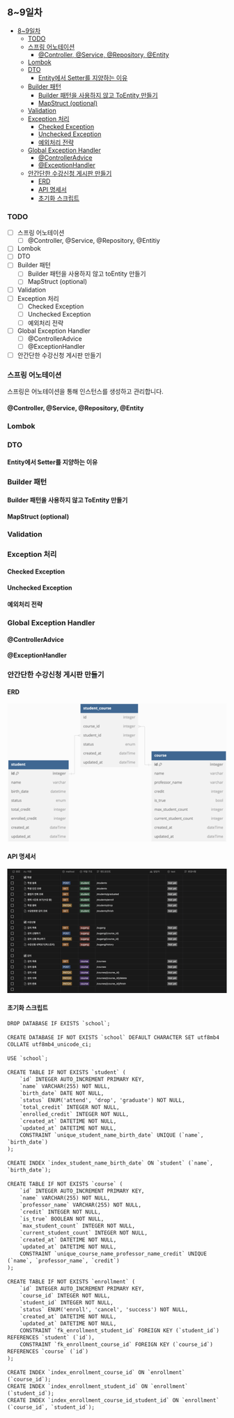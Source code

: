 ## 8~9일차

- [8~9일차](#89일차)
  - [TODO](#todo)
  - [스프링 어노테이션](#스프링-어노테이션)
    - [@Controller, @Service, @Repository, @Entity](#controller-service-repository-entity)
  - [Lombok](#lombok)
  - [DTO](#dto)
    - [Entity에서 Setter를 지양하는 이유](#entity에서-setter를-지양하는-이유)
  - [Builder 패턴](#builder-패턴)
    - [Builder 패턴을 사용하지 않고 ToEntity 만들기](#builder-패턴을-사용하지-않고-toentity-만들기)
    - [MapStruct (optional)](#mapstruct-optional)
  - [Validation](#validation)
  - [Exception 처리](#exception-처리)
    - [Checked Exception](#checked-exception)
    - [Unchecked Exception](#unchecked-exception)
    - [예외처리 전략](#예외처리-전략)
  - [Global Exception Handler](#global-exception-handler)
    - [@ControllerAdvice](#controlleradvice)
    - [@ExceptionHandler](#exceptionhandler)
  - [안간단한 수강신청 게시판 만들기](#안간단한-수강신청-게시판-만들기)
    - [ERD](#erd)
    - [API 명세서](#api-명세서)
    - [초기화 스크립트](#초기화-스크립트)

### TODO

- [ ] 스프링 어노테이션
  - [ ] @Controller, @Service, @Repository, @Entitiy
- [ ] Lombok
- [ ] DTO
- [ ] Builder 패턴
  - [ ] Builder 패턴을 사용하지 않고 toEntity 만들기
  - [ ] MapStruct (optional)
- [ ] Validation
- [ ] Exception 처리
  - [ ] Checked Exception
  - [ ] Unchecked Exception
  - [ ] 예외처리 전략
- [ ] Global Exception Handler
  - [ ] @ControllerAdvice
  - [ ] @ExceptionHandler
- [ ] 안간단한 수강신청 게시판 만들기

### 스프링 어노테이션

스프링은 어노테이션을 통해 인스턴스를 생성하고 관리합니다.

#### @Controller, @Service, @Repository, @Entity

### Lombok

### DTO

#### Entity에서 Setter를 지양하는 이유

### Builder 패턴

#### Builder 패턴을 사용하지 않고 ToEntity 만들기

#### MapStruct (optional)

### Validation

### Exception 처리

#### Checked Exception

#### Unchecked Exception

#### 예외처리 전략

### Global Exception Handler

#### @ControllerAdvice

#### @ExceptionHandler

### 안간단한 수강신청 게시판 만들기

#### ERD

![3일차_ERD.png](images%2F3%EC%9D%BC%EC%B0%A8_ERD.png)  

#### API 명세서

![5일차_API.png](images%2F5%EC%9D%BC%EC%B0%A8_API.png)

#### 초기화 스크립트

```mysql
DROP DATABASE IF EXISTS `school`;

CREATE DATABASE IF NOT EXISTS `school` DEFAULT CHARACTER SET utf8mb4 COLLATE utf8mb4_unicode_ci;

USE `school`;

CREATE TABLE IF NOT EXISTS `student` (
    `id` INTEGER AUTO_INCREMENT PRIMARY KEY,
    `name` VARCHAR(255) NOT NULL,
    `birth_date` DATE NOT NULL,
    `status` ENUM('attend', 'drop', 'graduate') NOT NULL,
    `total_credit` INTEGER NOT NULL,
    `enrolled_credit` INTEGER NOT NULL,
    `created_at` DATETIME NOT NULL,
    `updated_at` DATETIME NOT NULL,
    CONSTRAINT `unique_student_name_birth_date` UNIQUE (`name`, `birth_date`)
);

CREATE INDEX `index_student_name_birth_date` ON `student` (`name`, `birth_date`);

CREATE TABLE IF NOT EXISTS `course` (
    `id` INTEGER AUTO_INCREMENT PRIMARY KEY,
    `name` VARCHAR(255) NOT NULL,
    `professor_name` VARCHAR(255) NOT NULL,
    `credit` INTEGER NOT NULL,
    `is_true` BOOLEAN NOT NULL,
    `max_student_count` INTEGER NOT NULL,
    `current_student_count` INTEGER NOT NULL,
    `created_at` DATETIME NOT NULL,
    `updated_at` DATETIME NOT NULL,
    CONSTRAINT `unique_course_name_professor_name_credit` UNIQUE (`name`, `professor_name`, `credit`)
);

CREATE TABLE IF NOT EXISTS `enrollment` (
    `id` INTEGER AUTO_INCREMENT PRIMARY KEY,
    `course_id` INTEGER NOT NULL,
    `student_id` INTEGER NOT NULL,
    `status` ENUM('enroll', 'cancel', 'success') NOT NULL,
    `created_at` DATETIME NOT NULL,
    `updated_at` DATETIME NOT NULL,
    CONSTRAINT `fk_enrollment_student_id` FOREIGN KEY (`student_id`) REFERENCES `student` (`id`),
    CONSTRAINT `fk_enrollment_course_id` FOREIGN KEY (`course_id`) REFERENCES `course` (`id`)
);

CREATE INDEX `index_enrollment_course_id` ON `enrollment` (`course_id`);
CREATE INDEX `index_enrollment_student_id` ON `enrollment` (`student_id`);
CREATE INDEX `index_enrollment_course_id_student_id` ON `enrollment` (`course_id`, `student_id`);
```
